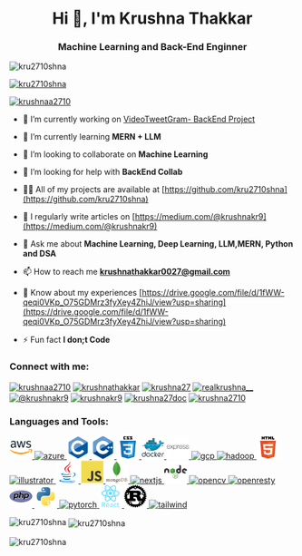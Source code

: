 <h1 align="center">Hi 👋, I'm Krushna Thakkar</h1>
<h3 align="center">Machine Learning and Back-End Enginner</h3>

<p align="left"> <img src="https://komarev.com/ghpvc/?username=kru2710shna&label=Profile%20views&color=0e75b6&style=flat" alt="kru2710shna" /> </p>

<p align="left"> <a href="https://github.com/ryo-ma/github-profile-trophy"><img src="https://github-profile-trophy.vercel.app/?username=kru2710shna" alt="kru2710shna" /></a> </p>

<p align="left"> <a href="https://twitter.com/krushnaa2710" target="blank"><img src="https://img.shields.io/twitter/follow/krushnaa2710?logo=twitter&style=for-the-badge" alt="krushnaa2710" /></a> </p>

- 🔭 I’m currently working on [VideoTweetGram- BackEnd Project](https://github.com/kru2710shna/BackEnd_Project)

- 🌱 I’m currently learning **MERN + LLM**

- 👯 I’m looking to collaborate on **Machine Learning**

- 🤝 I’m looking for help with **BackEnd Collab**

- 👨‍💻 All of my projects are available at [https://github.com/kru2710shna](https://github.com/kru2710shna)

- 📝 I regularly write articles on [https://medium.com/@krushnakr9](https://medium.com/@krushnakr9)

- 💬 Ask me about **Machine Learning, Deep Learning, LLM,MERN, Python and DSA**

- 📫 How to reach me **krushnathakkar0027@gmail.com**

- 📄 Know about my experiences [https://drive.google.com/file/d/1fWW-qeqi0VKp_O75GDMrz3fyXey4ZhiJ/view?usp=sharing](https://drive.google.com/file/d/1fWW-qeqi0VKp_O75GDMrz3fyXey4ZhiJ/view?usp=sharing)

- ⚡ Fun fact **I don;t Code**

<h3 align="left">Connect with me:</h3>
<p align="left">
<a href="https://twitter.com/krushnaa2710" target="blank"><img align="center" src="https://raw.githubusercontent.com/rahuldkjain/github-profile-readme-generator/master/src/images/icons/Social/twitter.svg" alt="krushnaa2710" height="30" width="40" /></a>
<a href="https://linkedin.com/in/krushnathakkar" target="blank"><img align="center" src="https://raw.githubusercontent.com/rahuldkjain/github-profile-readme-generator/master/src/images/icons/Social/linked-in-alt.svg" alt="krushnathakkar" height="30" width="40" /></a>
<a href="https://kaggle.com/krushna27" target="blank"><img align="center" src="https://raw.githubusercontent.com/rahuldkjain/github-profile-readme-generator/master/src/images/icons/Social/kaggle.svg" alt="krushna27" height="30" width="40" /></a>
<a href="https://instagram.com/realkrushna__" target="blank"><img align="center" src="https://raw.githubusercontent.com/rahuldkjain/github-profile-readme-generator/master/src/images/icons/Social/instagram.svg" alt="realkrushna__" height="30" width="40" /></a>
<a href="https://medium.com/@krushnakr9" target="blank"><img align="center" src="https://raw.githubusercontent.com/rahuldkjain/github-profile-readme-generator/master/src/images/icons/Social/medium.svg" alt="@krushnakr9" height="30" width="40" /></a>
<a href="https://www.hackerrank.com/krushnakr9" target="blank"><img align="center" src="https://raw.githubusercontent.com/rahuldkjain/github-profile-readme-generator/master/src/images/icons/Social/hackerrank.svg" alt="krushnakr9" height="30" width="40" /></a>
<a href="https://www.leetcode.com/krushna27doc" target="blank"><img align="center" src="https://raw.githubusercontent.com/rahuldkjain/github-profile-readme-generator/master/src/images/icons/Social/leet-code.svg" alt="krushna27doc" height="30" width="40" /></a>
<a href="https://auth.geeksforgeeks.org/user/krushna2710" target="blank"><img align="center" src="https://raw.githubusercontent.com/rahuldkjain/github-profile-readme-generator/master/src/images/icons/Social/geeks-for-geeks.svg" alt="krushna2710" height="30" width="40" /></a>
</p>

<h3 align="left">Languages and Tools:</h3>
<p align="left"> <a href="https://aws.amazon.com" target="_blank" rel="noreferrer"> <img src="https://raw.githubusercontent.com/devicons/devicon/master/icons/amazonwebservices/amazonwebservices-original-wordmark.svg" alt="aws" width="40" height="40"/> </a> <a href="https://azure.microsoft.com/en-in/" target="_blank" rel="noreferrer"> <img src="https://www.vectorlogo.zone/logos/microsoft_azure/microsoft_azure-icon.svg" alt="azure" width="40" height="40"/> </a> <a href="https://www.cprogramming.com/" target="_blank" rel="noreferrer"> <img src="https://raw.githubusercontent.com/devicons/devicon/master/icons/c/c-original.svg" alt="c" width="40" height="40"/> </a> <a href="https://www.w3schools.com/cpp/" target="_blank" rel="noreferrer"> <img src="https://raw.githubusercontent.com/devicons/devicon/master/icons/cplusplus/cplusplus-original.svg" alt="cplusplus" width="40" height="40"/> </a> <a href="https://www.w3schools.com/css/" target="_blank" rel="noreferrer"> <img src="https://raw.githubusercontent.com/devicons/devicon/master/icons/css3/css3-original-wordmark.svg" alt="css3" width="40" height="40"/> </a> <a href="https://www.docker.com/" target="_blank" rel="noreferrer"> <img src="https://raw.githubusercontent.com/devicons/devicon/master/icons/docker/docker-original-wordmark.svg" alt="docker" width="40" height="40"/> </a> <a href="https://expressjs.com" target="_blank" rel="noreferrer"> <img src="https://raw.githubusercontent.com/devicons/devicon/master/icons/express/express-original-wordmark.svg" alt="express" width="40" height="40"/> </a> <a href="https://cloud.google.com" target="_blank" rel="noreferrer"> <img src="https://www.vectorlogo.zone/logos/google_cloud/google_cloud-icon.svg" alt="gcp" width="40" height="40"/> </a> <a href="https://hadoop.apache.org/" target="_blank" rel="noreferrer"> <img src="https://www.vectorlogo.zone/logos/apache_hadoop/apache_hadoop-icon.svg" alt="hadoop" width="40" height="40"/> </a> <a href="https://www.w3.org/html/" target="_blank" rel="noreferrer"> <img src="https://raw.githubusercontent.com/devicons/devicon/master/icons/html5/html5-original-wordmark.svg" alt="html5" width="40" height="40"/> </a> <a href="https://www.adobe.com/in/products/illustrator.html" target="_blank" rel="noreferrer"> <img src="https://www.vectorlogo.zone/logos/adobe_illustrator/adobe_illustrator-icon.svg" alt="illustrator" width="40" height="40"/> </a> <a href="https://www.java.com" target="_blank" rel="noreferrer"> <img src="https://raw.githubusercontent.com/devicons/devicon/master/icons/java/java-original.svg" alt="java" width="40" height="40"/> </a> <a href="https://developer.mozilla.org/en-US/docs/Web/JavaScript" target="_blank" rel="noreferrer"> <img src="https://raw.githubusercontent.com/devicons/devicon/master/icons/javascript/javascript-original.svg" alt="javascript" width="40" height="40"/> </a> <a href="https://www.mongodb.com/" target="_blank" rel="noreferrer"> <img src="https://raw.githubusercontent.com/devicons/devicon/master/icons/mongodb/mongodb-original-wordmark.svg" alt="mongodb" width="40" height="40"/> </a> <a href="https://nextjs.org/" target="_blank" rel="noreferrer"> <img src="https://cdn.worldvectorlogo.com/logos/nextjs-2.svg" alt="nextjs" width="40" height="40"/> </a> <a href="https://nodejs.org" target="_blank" rel="noreferrer"> <img src="https://raw.githubusercontent.com/devicons/devicon/master/icons/nodejs/nodejs-original-wordmark.svg" alt="nodejs" width="40" height="40"/> </a> <a href="https://opencv.org/" target="_blank" rel="noreferrer"> <img src="https://www.vectorlogo.zone/logos/opencv/opencv-icon.svg" alt="opencv" width="40" height="40"/> </a> <a href="https://openresty.org/" target="_blank" rel="noreferrer"> <img src="https://openresty.org/images/logo.png" alt="openresty" width="40" height="40"/> </a> <a href="https://www.php.net" target="_blank" rel="noreferrer"> <img src="https://raw.githubusercontent.com/devicons/devicon/master/icons/php/php-original.svg" alt="php" width="40" height="40"/> </a> <a href="https://www.python.org" target="_blank" rel="noreferrer"> <img src="https://raw.githubusercontent.com/devicons/devicon/master/icons/python/python-original.svg" alt="python" width="40" height="40"/> </a> <a href="https://pytorch.org/" target="_blank" rel="noreferrer"> <img src="https://www.vectorlogo.zone/logos/pytorch/pytorch-icon.svg" alt="pytorch" width="40" height="40"/> </a> <a href="https://reactjs.org/" target="_blank" rel="noreferrer"> <img src="https://raw.githubusercontent.com/devicons/devicon/master/icons/react/react-original-wordmark.svg" alt="react" width="40" height="40"/> </a> <a href="https://www.rust-lang.org" target="_blank" rel="noreferrer"> <img src="https://raw.githubusercontent.com/devicons/devicon/master/icons/rust/rust-plain.svg" alt="rust" width="40" height="40"/> </a> <a href="https://tailwindcss.com/" target="_blank" rel="noreferrer"> <img src="https://www.vectorlogo.zone/logos/tailwindcss/tailwindcss-icon.svg" alt="tailwind" width="40" height="40"/> </a> </p>

<p><img align="left" src="https://github-readme-stats.vercel.app/api/top-langs?username=kru2710shna&show_icons=true&locale=en&layout=compact" alt="kru2710shna" /></p>

<p>&nbsp;<img align="center" src="https://github-readme-stats.vercel.app/api?username=kru2710shna&show_icons=true&locale=en" alt="kru2710shna" /></p>

<p><img align="center" src="https://github-readme-streak-stats.herokuapp.com/?user=kru2710shna&" alt="kru2710shna" /></p>
